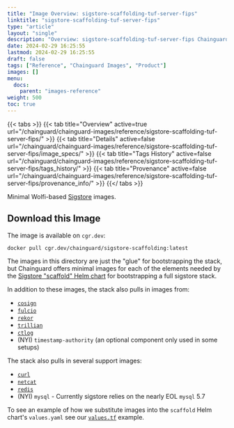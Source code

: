 ```yaml
---
title: "Image Overview: sigstore-scaffolding-tuf-server-fips"
linktitle: "sigstore-scaffolding-tuf-server-fips"
type: "article"
layout: "single"
description: "Overview: sigstore-scaffolding-tuf-server-fips Chainguard Image"
date: 2024-02-29 16:25:55
lastmod: 2024-02-29 16:25:55
draft: false
tags: ["Reference", "Chainguard Images", "Product"]
images: []
menu: 
  docs: 
    parent: "images-reference"
weight: 500
toc: true
---
```


{{< tabs >}}
{{< tab title="Overview" active=true url="/chainguard/chainguard-images/reference/sigstore-scaffolding-tuf-server-fips/" >}}
{{< tab title="Details" active=false url="/chainguard/chainguard-images/reference/sigstore-scaffolding-tuf-server-fips/image_specs/" >}}
{{< tab title="Tags History" active=false url="/chainguard/chainguard-images/reference/sigstore-scaffolding-tuf-server-fips/tags_history/" >}}
{{< tab title="Provenance" active=false url="/chainguard/chainguard-images/reference/sigstore-scaffolding-tuf-server-fips/provenance_info/" >}}
{{</ tabs >}}



<!--overview:start-->
Minimal Wolfi-based [Sigstore](https://sigstore.dev) images.
<!--overview:end-->

<!--getting:start-->
## Download this Image
The image is available on `cgr.dev`:

```
docker pull cgr.dev/chainguard/sigstore-scaffolding:latest
```
<!--getting:end-->

<!--body:start-->


The images in this directory are just the "glue" for bootstrapping the stack,
but Chainguard offers minimal images for each of the elements needed by the
[Sigstore "scaffold" Helm chart](https://github.com/sigstore/helm-charts/tree/main/charts/scaffold)
for bootstrapping a full sigstore stack.

In addition to these images, the stack also pulls in images from:
- [`cosign`](../cosign)
- [`fulcio`](../fulcio/)
- [`rekor`](../rekor)
- [`trillian`](../trillian)
- [`ctlog`](../ctlog)
- (NYI) `timestamp-authority` (an optional component only used in some setups)

The stack also pulls in several support images:
- [`curl`](../curl)
- [`netcat`](../netcat)
- [`redis`](../redis)
- (NYI) `mysql` - Currently sigstore relies on the nearly EOL `mysql` 5.7

To see an example of how we substitute images into the `scaffold` Helm chart's
`values.yaml` see our [`values.tf`](./tests/values.tf) example.
<!--body:end-->

